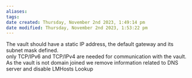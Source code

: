 ```yaml
---
aliases: 
tags: 
date created: Thursday, November 2nd 2023, 1:49:14 pm
date modified: Thursday, November 2nd 2023, 1:53:22 pm
---
```

The vault should have a static IP address, the default gateway and its subnet mask defined.  
only TCP/IPv6 and TCP/IPv4 are needed for communication with the vault.  
As the vault is not domain joined we remove information related to DNS server and disable LMHosts Lookup